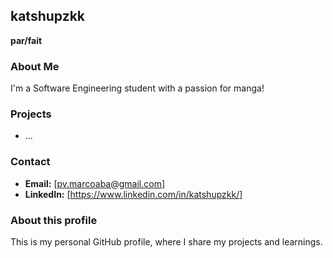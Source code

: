 ## katshupzkk
**par/fait**

### About Me
I'm a Software Engineering student with a passion for manga!

### Projects
* ...

### Contact
* **Email:** [pv.marcoaba@gmail.com]
* **LinkedIn:** [https://www.linkedin.com/in/katshupzkk/]

### About this profile
This is my personal GitHub profile, where I share my projects and learnings.
